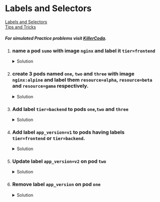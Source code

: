 # Labels and Selectors

[Labels and Selectors](https://kubernetes.io/docs/concepts/overview/working-with-objects/labels/)
</br>
[Tips and Tricks](https://github.com/amitk030/CKAD-exercises-and-solutions/blob/master/tips_and_tricks.md)

##### For simulated Practice problems visit [KillerCoda](https://killercoda.com/amitk).

1.  ### name a pod `sumo` with image `nginx` and label it `tier=frontend`
    <details><summary>Solution</summary>
      <p>

      ```bash
      k run sumo --image=nginx --labels=tier=frontend
      ```

      --OR--

      ```bash
      # update metadata of pod yaml
      apiVersion: v1
      kind: Pod
      metadata:
        creationTimestamp: null
        labels: # add label
          tier: frontend
        name: sumo
      spec:
        containers:
        - image: nginx
          name: sumo
          resources: {}
        dnsPolicy: ClusterFirst
        restartPolicy: Always
      status: {}
      ```

      verify labels on pods running
      ```bash
        k get po --show-labels
      ```
      </p>
    </details>

1.  ### create 3 pods named `one`, `two` and `three` with image `nginx:alpine` and label them `resource=alpha`, `resource=beta` and `resource=gama` respectively.
    
    <details><summary>Solution</summary>
      <p>

      ```bash
      k run one --image=nginx:alpine --labels=resource=alpha

      k run two --image=nginx:alpine --labels=resource=beta

      k run three --image=nginx:alpine --labels=resource=gama
      ```

      </p>
    </details>

1.  ### Add label `tier=backend` to pods `one`,`two` and `three`
    <details><summary>Solution</summary>
      <p>

      ```bash
      k label pod one two three tier=backend
      ```

      </p>
    </details>

1.  ### Add label `app_version=v1` to pods having labels `tier=frontend` or `tier=backend`.

    <details><summary>Solution</summary>
      <p>

      ```bash
      k label pod -l "tier in (frontend,backend)" app_version=v1
      ```

      </p>
    </details>

1. ### Update label `app_version=v2` on pod `two`

    <details><summary>Solution</summary>
      <p>

      ```bash
      k label pod two app_version=v2 --overwrite
      ```

      </p>
    </details>

1. ### Remove label `app_version` on pod `one`

    <details><summary>Solution</summary>
      <p>

      ```bash
      k label pod one app_version-
      ```

      </p>
    </details>
